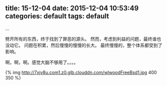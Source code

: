 title: 15-12-04
date: 2015-12-04 10:53:49
categories: default
tags: default
---

...
<!--more-->

劈开所有的东西，终于找到了罪恶的源头。
然而，考虑到利益的问题，最终谁也没动它。
问题在积累，然后慢慢的慢慢的长大。
最终慢慢的，整个体系都受到了影响。


啊，啊，啊。感觉大脑不够用了。。。。

{% img http://7xjv8u.com1.z0.glb.clouddn.com/wlwoodFreeBsd1.jpg 400 350  %}

